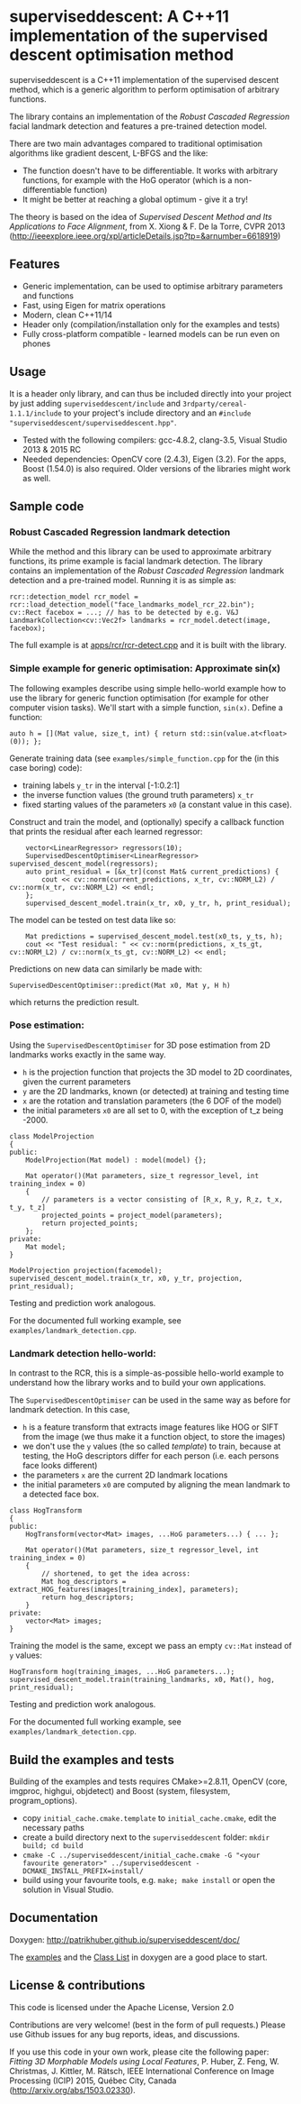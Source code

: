 # superviseddescent: A C++11 implementation of the supervised descent optimisation method


superviseddescent is a C++11 implementation of the supervised descent method, which is a generic algorithm to perform optimisation of arbitrary functions.

The library contains an implementation of the _Robust Cascaded Regression_ facial landmark detection and features a pre-trained detection model.

There are two main advantages compared to traditional optimisation algorithms like gradient descent, L-BFGS and the like:
* The function doesn't have to be differentiable. It works with arbitrary functions, for example with the HoG operator (which is a non-differentiable function)
* It might be better at reaching a global optimum - give it a try!

The theory is based on the idea of _Supervised Descent Method and Its Applications to Face Alignment_, from X. Xiong & F. De la Torre, CVPR 2013 (http://ieeexplore.ieee.org/xpl/articleDetails.jsp?tp=&arnumber=6618919)

## Features

* Generic implementation, can be used to optimise arbitrary parameters and functions
* Fast, using Eigen for matrix operations
* Modern, clean C++11/14
* Header only (compilation/installation only for the examples and tests)
* Fully cross-platform compatible - learned models can be run even on phones

## Usage

It is a header only library, and can thus be included directly into your project by just adding `superviseddescent/include` and `3rdparty/cereal-1.1.1/include` to your project's include directory and an `#include "superviseddescent/superviseddescent.hpp"`.

* Tested with the following compilers: gcc-4.8.2, clang-3.5, Visual Studio 2013 & 2015 RC
* Needed dependencies: OpenCV core (2.4.3), Eigen (3.2). For the apps, Boost (1.54.0) is also required. Older versions of the libraries might work as well.

## Sample code

### Robust Cascaded Regression landmark detection

While the method and this library can be used to approximate arbitrary functions, its prime example is facial landmark detection. The library contains an implementation of the _Robust Cascaded Regression_ landmark detection and a pre-trained model. Running it is as simple as:

    rcr::detection_model rcr_model = rcr::load_detection_model("face_landmarks_model_rcr_22.bin");
    cv::Rect facebox = ...; // has to be detected by e.g. V&J
    LandmarkCollection<cv::Vec2f> landmarks = rcr_model.detect(image, facebox);

The full example is at [apps/rcr/rcr-detect.cpp](https://github.com/patrikhuber/superviseddescent/blob/master/apps/rcr/rcr-detect.cpp) and it is built with the library.

### Simple example for generic optimisation: Approximate sin(x)

The following examples describe using simple hello-world example how to use the library for generic function optimisation (for example for other computer vision tasks). We'll start with a simple function, `sin(x)`.
Define a function:

    auto h = [](Mat value, size_t, int) { return std::sin(value.at<float>(0)); };

Generate training data (see `examples/simple_function.cpp` for the (in this case boring) code):
* training labels `y_tr` in the interval [-1:0.2:1]
* the inverse function values (the ground truth parameters) `x_tr`
* fixed starting values of the parameters `x0` (a constant value in this case).

Construct and train the model, and (optionally) specify a callback function that prints the residual after each learned regressor:

~~~{.cpp}
	vector<LinearRegressor> regressors(10);
	SupervisedDescentOptimiser<LinearRegressor> supervised_descent_model(regressors);
	auto print_residual = [&x_tr](const Mat& current_predictions) {
		cout << cv::norm(current_predictions, x_tr, cv::NORM_L2) / cv::norm(x_tr, cv::NORM_L2) << endl;
	};
	supervised_descent_model.train(x_tr, x0, y_tr, h, print_residual);
~~~	

The model can be tested on test data like so:
~~~{.cpp}
	Mat predictions = supervised_descent_model.test(x0_ts, y_ts, h);
	cout << "Test residual: " << cv::norm(predictions, x_ts_gt, cv::NORM_L2) / cv::norm(x_ts_gt, cv::NORM_L2) << endl;
~~~

Predictions on new data can similarly be made with:
~~~{.cpp}
SupervisedDescentOptimiser::predict(Mat x0, Mat y, H h)
~~~
which returns the prediction result.


### Pose estimation:

Using the `SupervisedDescentOptimiser` for 3D pose estimation from 2D landmarks works exactly in the same way.

* `h` is the projection function that projects the 3D model to 2D coordinates, given the current parameters
* `y` are the 2D landmarks, known (or detected) at training and testing time
* `x` are the rotation and translation parameters (the 6 DOF of the model)
* the initial parameters `x0` are all set to 0, with the exception of t_z being -2000.

~~~{.cpp}
class ModelProjection
{
public:
	ModelProjection(Mat model) : model(model) {};

	Mat operator()(Mat parameters, size_t regressor_level, int training_index = 0)
	{
		// parameters is a vector consisting of [R_x, R_y, R_z, t_x, t_y, t_z]
		projected_points = project_model(parameters);
		return projected_points;
	};
private:
	Mat model;
}
~~~

~~~{.cpp}
ModelProjection projection(facemodel);
supervised_descent_model.train(x_tr, x0, y_tr, projection, print_residual);
~~~

Testing and prediction work analogous.

For the documented full working example, see `examples/landmark_detection.cpp`.

### Landmark detection hello-world:

In contrast to the RCR, this is a simple-as-possible hello-world example to understand how the library works and to build your own applications.

The `SupervisedDescentOptimiser` can be used in the same way as before for landmark detection. In this case,

* `h` is a feature transform that extracts image features like HOG or SIFT from the image (we thus make it a function object, to store the images)
* we don't use the `y` values (the so called _template_) to train, because at testing, the HoG descriptors differ for each person (i.e. each persons face looks different)
* the parameters `x` are the current 2D landmark locations
* the initial parameters `x0` are computed by aligning the mean landmark to a detected face box.

~~~{.cpp}
class HogTransform
{
public:
	HogTransform(vector<Mat> images, ...HoG parameters...) { ... };
	
	Mat operator()(Mat parameters, size_t regressor_level, int training_index = 0)
	{
		// shortened, to get the idea across:
		Mat hog_descriptors = extract_HOG_features(images[training_index], parameters);
		return hog_descriptors;
	}
private:
	vector<Mat> images;
}
~~~

Training the model is the same, except we pass an empty `cv::Mat` instead of `y` values:
~~~{.cpp}
HogTransform hog(training_images, ...HoG parameters...);
supervised_descent_model.train(training_landmarks, x0, Mat(), hog, print_residual);
~~~

Testing and prediction work analogous.

For the documented full working example, see `examples/landmark_detection.cpp`.

## Build the examples and tests

Building of the examples and tests requires CMake>=2.8.11, OpenCV (core, imgproc, highgui, objdetect) and Boost (system, filesystem, program_options).

* copy `initial_cache.cmake.template` to `initial_cache.cmake`, edit the necessary paths
* create a build directory next to the `superviseddescent` folder: `mkdir build; cd build`
* `cmake -C ../superviseddescent/initial_cache.cmake -G "<your favourite generator>" ../superviseddescent -DCMAKE_INSTALL_PREFIX=install/`
* build using your favourite tools, e.g. `make; make install` or open the solution in Visual Studio.


## Documentation

Doxygen: http://patrikhuber.github.io/superviseddescent/doc/

The [examples](https://github.com/patrikhuber/superviseddescent/tree/master/examples) and the [Class List](http://patrikhuber.github.io/superviseddescent/doc/annotated.html) in doxygen are a good place to start.

## License & contributions

This code is licensed under the Apache License, Version 2.0

Contributions are very welcome! (best in the form of pull requests.) Please use Github issues for any bug reports, ideas, and discussions.

If you use this code in your own work, please cite the following paper: _Fitting 3D Morphable Models using Local Features_, P. Huber, Z. Feng, W. Christmas, J. Kittler, M. Rätsch, IEEE International Conference on Image Processing (ICIP) 2015, Québec City, Canada (http://arxiv.org/abs/1503.02330).

